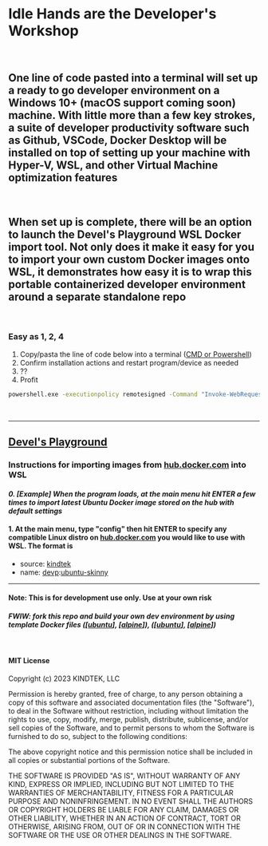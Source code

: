 # Idle Hands are the **Developer's Workshop**

&nbsp;

## One line of code pasted into a terminal will set up a ready to go developer environment on a Windows 10+ (macOS support coming soon) machine. With little more than a few key strokes, a suite of developer productivity software such as Github, VSCode, Docker Desktop will be installed on top of setting up your machine with Hyper-V, WSL, and other Virtual Machine optimization features

&nbsp;

## When set up is complete, there will be an option to launch the Devel's Playground WSL Docker import tool. Not only does it make it easy for you to import your own custom Docker images onto WSL, it demonstrates how easy it is to wrap this portable containerized developer environment around a separate standalone repo

&nbsp;

### Easy as 1, 2, 4

1. Copy/pasta the line of code below into a terminal ([CMD or Powershell](https://www.wikihow.com/Open-Terminal-in-Windows))
2. Confirm installation actions and restart program/device as needed
3. ??
4. Profit

```bat
powershell.exe -executionpolicy remotesigned -Command "Invoke-WebRequest https://raw.githubusercontent.com/kindtek/powerhell-remote/devels-workshop/download-everything-and-install.ps1 -OutFile install-kindtek-devels-workshop.ps1; powershell.exe -executionpolicy remotesigned -File install-kindtek-devels-workshop.ps1"
```

<!-- ###### also found in [[copypasta.cmd](scripts/powerhell-remote/copypasta.cmd)] -->

&nbsp;

---

## [Devel's Playground](https://github.com/kindtek/devels-playground)

### **Instructions for importing images from [hub.docker.com](https://hub.docker.com/) into WSL**

#### _0. [Example] When the program loads, at the main menu hit ENTER a few times to import latest Ubuntu Docker image stored on the hub with default settings_

#### 1. At the main menu, type "config" then hit ENTER to specify any compatible Linux distro on [hub.docker.com](https://hub.docker.com/) you would like to use with WSL. The format is

- source: [kindtek](https://hub.docker.com/u/kindtek)
- name: [devp](https://hub.docker.com/r/kindtek/devp/tags):[ubuntu-skinny](https://hub.docker.com/layers/kindtek/devp/ubuntu-skinny/images/)

---

#### **Note: This is for development use only. Use at your own risk**

#### _FWIW: fork this repo and build your own dev environment by using template Docker files ([[ubuntu](docker-compose.ubuntu.yaml)], [[alpine](docker-compose.alpine.yaml)]), ([[ubuntu](dockerfile.ubuntu.yaml)], [[alpine](dockerfile.alpine.yaml)])_

&nbsp;

#### MIT License

Copyright (c) 2023 KINDTEK, LLC

Permission is hereby granted, free of charge, to any person obtaining a copy
of this software and associated documentation files (the "Software"), to deal
in the Software without restriction, including without limitation the rights
to use, copy, modify, merge, publish, distribute, sublicense, and/or sell
copies of the Software, and to permit persons to whom the Software is
furnished to do so, subject to the following conditions:

The above copyright notice and this permission notice shall be included in all
copies or substantial portions of the Software.

THE SOFTWARE IS PROVIDED "AS IS", WITHOUT WARRANTY OF ANY KIND, EXPRESS OR
IMPLIED, INCLUDING BUT NOT LIMITED TO THE WARRANTIES OF MERCHANTABILITY,
FITNESS FOR A PARTICULAR PURPOSE AND NONINFRINGEMENT. IN NO EVENT SHALL THE
AUTHORS OR COPYRIGHT HOLDERS BE LIABLE FOR ANY CLAIM, DAMAGES OR OTHER
LIABILITY, WHETHER IN AN ACTION OF CONTRACT, TORT OR OTHERWISE, ARISING FROM,
OUT OF OR IN CONNECTION WITH THE SOFTWARE OR THE USE OR OTHER DEALINGS IN THE
SOFTWARE.
